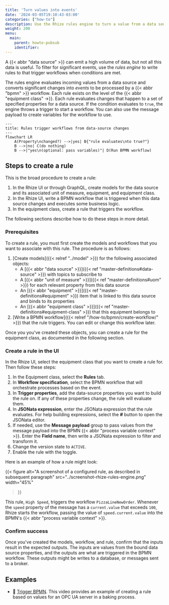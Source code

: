 ```yaml
---
title: 'Turn values into events'
date: '2024-03-05T19:10:43-03:00'
categories: ["how-to"]
description: Use the Rhize rules engine to turn a value from a data source into an event for orchestration
weight: 200
menu:
  main:
    parent: howto-pubsub
    identifier:
---
```


A {{< abbr "data source" >}}  can emit a high volume of data,
but not all this data is useful.
To filter for significant events, use the _rules engine_ to write rules to that trigger workflows when conditions are met.

The rules engine evaluates incoming values from a data source and converts significant changes into _events_ to be processed by a {{< abbr "bpmn" >}} workflow.
Each rule exists on the level of the {{< abbr "equipment class" ->}}.
Each rule evaluates changes that happen to a set of specified properties for a data source.
If the condition evaluates to `true`, the engine throws a trigger to start a workflow.
You can also use the message payload to create variables for the workflow to use.


```mermaid
---
title: Rules trigger workflows from data-source changes
---
flowchart LR
    A(Property\nchanged?) -->|yes| B{"rule evaluates\nto true?"}
    B -->|no| C(do nothing)
    B -->|"yes\n(optional: pass variables)"| D(Run BPMN workflow)
```

## Steps to create a rule

This is the broad procedure to create a rule:
1. In the Rhize UI or through GraphQL, create models for the data source and its associated unit of measure, equipment, and equipment class.
1. In the Rhize UI, write a BPMN workflow that is triggered when this data source changes and executes some business logic.
1. In the equipment class, create a rule that triggers the workflow.

The following sections describe how to do these steps in more detail.

### Prerequisites

To create a rule, you must first create the models and workflows that you want to associate with this rule.
The procedure is as follows:
1. [Create models]({{< relref "../model" >}}) for the following associated objects:
    - A [{{< abbr "data source" >}}]({{< ref "master-definitions#data-source" >}}) with topics to subscribe to
    - A [{{< abbr "unit of measure" >}}]({{< ref "master-definitions#uom" >}}) for each relevant property from this data source
    - An [{{< abbr "equipment" >}}]({{< ref "master-definitions#equipment" >}}) item that is linked to this data source and binds to its properties
    - An [{{< abbr "equipment class" >}}]({{< ref "master-definitions#equipment-class" >}}) that this equipment belongs to
1. [Write a BPMN workflow]({{< relref "/how-to/bpmn/create-workflow/" >}}) that the rule triggers. You can edit or change this workflow later.

Once you you've created these objects, you can create a rule for the equipment class, as documented in the following section.

### Create a rule in the UI


In the Rhize UI, select the equipment class that you want to create a rule for.
Then follow these steps:

1. In the Equipment class, select the **Rules** tab.
1. In **Workflow specification**, select the BPMN workflow that will orchestrate processes based on the event.
1. In **Trigger properties**, add the data-source properties you want to build the rule on. If any of these properties change, the rule will evaluate them.
1. In **JSONata expression**, enter the JSONata expression that the rule evaluates. For help building expressions, select the **#** button to open the JSONata editor.
1. If needed, use the **Message payload** group to pass values from the message payload into the BPMN {{< abbr "process variable context" >}}. Enter the **Field name**, then write a JSONata expression to filter and transform it.
1. Change the version state to `ACTIVE`.
1. Enable the rule with the toggle.

Here is an example of how a rule might look:

{{< figure
alt="A screenshot of a configured rule, as described in subsequent paragraph"
src="../screenshot-rhize-rules-engine.png"
width="45%"
>}}

This rule, `High Speed`, triggers the workflow `PizzaLineNewOrder`.
Whenever the `speed` property of the message has a `current.value` that exceeds `100`,
Rhize starts the workflow, passing the value of `speed.current.value` into the BPMN's {{< abbr "process variable context" >}}.

### Confirm success

Once you've created the models, workflow, and rule, confirm that the inputs result in the expected outputs.
The inputs are values from the bound data source properties, and the outputs are what are triggered in the BPMN workflow.
These outputs might be writes to a database, or messages sent to a broker.

## Examples

- :movie_camera: [Trigger BPMN]( https://www.youtube.com/watch?v=y5lr9JRmxDA). This video provides an example of creating a rule based on values for an OPC UA server in a baking process.


